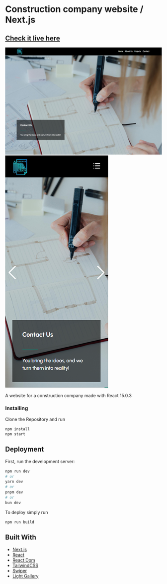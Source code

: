 # Construction company website / Next.js

## [Check it live here](https://construction-web1.netlify.app/)

![ScreenShot](screenshot-1.png)
![ScreenShot](screenshot-2.png)

A website for a construction company made with React 15.0.3

### Installing

Clone the Repository and run

```
npm install
npm start
```

## Deployment

First, run the development server:

```bash
npm run dev
# or
yarn dev
# or
pnpm dev
# or
bun dev
```

To deploy simply run

```
npm run build
```

## Built With

- [Next.js](https://nextjs.org/)
- [React](https://react.dev/)
- [React Dom](https://react.dev/reference/react-dom)
- [TailwindCSS](https://tailwindcss.com/)
- [Swiper](https://swiperjs.com/)
- [Light Gallery](https://www.lightgalleryjs.com/)
